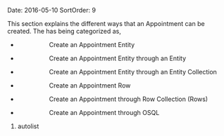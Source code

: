 Date: 2016-05-10
SortOrder: 9

This section explains the different ways that an Appointment can be created. The has being categorized as,

*                   Create an Appointment Entity

*                   Create an Appointment Entity through an Entity

*                   Create an Appointment Entity through an Entity Collection

*                   Create an Appointment Row

*                   Create an Appointment through Row Collection (Rows)

*                   Create an Appointment through OSQL

1. autolist
